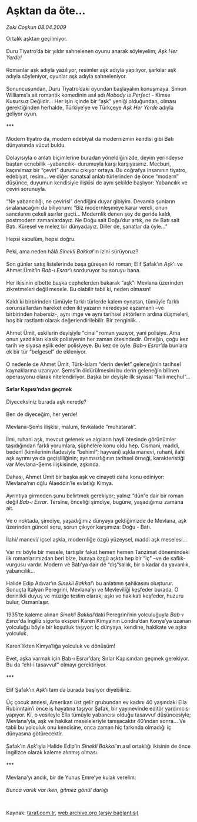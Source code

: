 # Aşktan da öte...

*Zeki Coşkun 08.04.2009*

<div class="taraf_structure_2col_1zq">
<div class="margen_n">



 <p>Ortalık aşktan geçilmiyor. <br/><br/>Duru Tiyatro’da bir yıldır sahnelenen oyunu anarak söyleyelim; <i>Aşk Her Yerde!</i> <br/><br/>Romanlar aşk adıyla yazılıyor, resimler aşk adıyla yapılıyor, şarkılar aşk adıyla söyleniyor, oyunlar aşk adıyla sahneleniyor. <br/><br/>Sonuncusundan, Duru Tiyatro’daki oyundan başlayalım konuşmaya. Simon Williams’a ait romantik komedinin asıl adı <i>Nobody is Perfect</i> - Kimse Kusursuz Değildir... Her işin içinde bir “aşk” yeniği olduğundan, olması gerektiğinden herhalde, Türkiye’ye ve Türkçeye <i>Aşk Her Yerde</i> adıyla geliyor oyun. <br/><br/>*** <br/><br/>Modern tiyatro da, modern edebiyat da modernizmin kendisi gibi Batı dünyasında vücut buldu. <br/><br/>Dolayısıyla o anlatı biçimlerine buradan yöneldiğinizde, deyim yerindeyse baştan ecnebilik –yabancılık- durumuyla karşı karşıyasınız. Mecburi, kaçınılmaz bir “çeviri” durumu çıkıyor ortaya. Bu coğrafya insanının tiyatro, edebiyat, resim... ve diğer sanatsal anlatı türlerinden de önce “modern” düşünce, duyumun kendisiyle ilişkisi de aynı şekilde başlıyor: Yabancılık ve çeviri sorunuyla. <br/><br/>“Ne yabancılığı, ne çevirisi” dendiğini duyar gibiyim. Devamla şunların sıralanacağını da biliyorum: “Biz modernleşmeye karar vereli, onun sancılarını çekeli asırlar geçti... Modernlik denen şey de geride kaldı, postmodern zamanlardayız. Ne Doğu salt Doğu’dur artık, ne de Batı salt Batı. Küresel ve melez bir dünyadayız. Diller de, sanatlar da öyle...” <br/><br/>Hepsi kabulüm, hepsi doğru. <br/><br/>Peki, ama neden hâlâ <i>Sinekli Bakkal</i>’ın izini sürüyoruz? <br/><br/>Son günler satış listelerinde başa güreşen iki roman; Elif Şafak’ın <i>Aşk</i>’ı ve Ahmet Ümit’in <i>Bab-ı Esrar</i>’ı sorduruyor bu soruyu bana. <br/><br/>Her ikisinin elbette başka cephelerden bakarak “aşk”ı Mevlana üzerinden zikretmeleri değil mesele. Bu olabilir tabii ki, neden olmasın! <br/><br/>Kaldı ki birbirinden tümüyle farklı türlerde kalem oynatan, tümüyle farklı sorunsallardan hareket eden iki yazarın neredeyse eşzamanlı –ve birbirinden habersiz-, aynı imge ve aynı tarihsel aktörlerin ardına düşmeleri, hoş bir rastlantı olarak değerlendirilebilir. Bir zenginlik... <br/><br/>Ahmet Ümit, eskilerin deyişiyle “cinai” roman yazıyor, yani polisiye. Ama onun yazdıkları klasik polisiyenin her zaman ötesindedir. Örneğin, çoğu kez tarih ve siyasa eşlik eder polisiyeye. Bu kez de öyle. <i>Bab-ı Esrar</i>’da bunlara ek bir tür “belgesel” de ekleniyor. <br/><br/>O nedenle de Ahmet Ümit, Türk-İslam “derin devlet” geleneğinin tarihsel kaynaklarına uzanıyor. Şems’in öldürülmesini bu derin geleneğin bilinen operasyonu olarak nitelendiriyor. Başka bir deyişle ilk siyasal “faili meçhul”... <b><br/><br/>Sırlar Kapısı’ndan geçmek</b> <br/><br/>Diyeceksiniz burada aşk nerede? <br/><br/>Ben de diyeceğim, her yerde! <br/><br/>Mevlana-Şems ilişkisi, malum, fevkalade “muhataralı”. <br/><br/>İlmi, ruhani aşk, mevcut gelenek ve algıların hayli ötesinde görünümler taşıdığından farklı yorumlara, şüphelere konu oldu hep. Cismani, maddi, bedenî (kimilerinin ifadesiyle “behimî”; hayvani) aşkla manevi, ruhani, ilahi aşk ayrımı ya da geçişliliğinin; ayrımsızlığının tarihsel örneği, karakteristiği var Mevlana-Şems ilişkisinde, aşkında. <br/><br/>Dahası, Ahmet Ümit bir başka aşk ve cinayeti daha konu ediniyor: Mevlana’nın oğlu Alaeddin’le evlatlığı Kimya. <br/><br/>Ayrıntıya girmeden şunu belirtmek gerekiyor; yalnız “dün”e dair bir roman değil <i>Bab-ı Esrar</i>. Tersine, önceliği şimdiye, bugüne, yaşadığımız zamana ait. <br/><br/>Ve o noktada, şimdiye, yaşadığımız dünyaya geldiğimizde de Mevlana, aşk üzerinden güncel soru, sorun çıkıyor karşımıza: Doğu - Batı. <br/><br/>İlahi/ manevi/ içsel aşkla, modernliğe özgü yüzeysel, maddi aşk meselesi... <br/><br/>Var mı böyle bir mesele, tartışılır fakat hemen hemen Tanzimat dönemindeki ilk romanlarımızdan beri bize, buraya özgü aşkta hep bir “iç” –ve de saflık- vurgusu vardır. Modern ve Batı’ya dair de “dış”sallık, bir o kadar da yavanlık, yabancılık... <br/><br/>Halide Edip Adıvar’ın <i>Sinekli Bakkal</i>’ı bu anlatının şahikasını oluşturur. Sonuçta İtalyan Peregrini, Mevlana’yı ve Mevleviliği keşfeder burada. O derinlikli duyuş ve müziğe teslim olarak; aşkı ve hakikati keşfeder, huzuru bulur, Osmanlaşır. <br/><br/>1935’te kaleme alınan <i>Sinekli Bakkal</i>’daki Peregrini’nin yolculuğuyla <i>Bab-ı Esrar</i>’da İngiliz sigorta eksperi Karen Kimya’nın Londra’dan Konya’ya uzanan yolculuğu böyle bir koşutluk taşıyor: İç dünyaya, kendine, hakikate ve aşka yolculuk. <br/><br/>Karen’likten Kimya’lığa yolculuk ve dönüşüm! <br/><br/>Evet, aşka varmak için Bab-ı Esrar’dan; Sırlar Kapısından geçmek gerekiyor. Bu da “ehl-i tasavvuf” olmayı gerektiriyor. <br/><br/>*** <br/><br/>Elif Şafak’ın <i>Aşk</i>’ı tam da burada başlıyor diyebiliriz. <br/><br/>Üç çocuk annesi, Amerikan üst gelir grubundan ev kadını 40 yaşındaki Ella Rubinntain’i önce iş hayatına taşıyor Şafak, bir yayınevinde editör yardımcısı yapıyor. Ki, o vesileyle Ella tümüyle yabancısı olduğu tasavvuf düşüncesiyle; Mevlana’yla, aşk ve hakikat meseleleriyle tanışacaktır 40’ından sonra... Ve tabii bu yolculuk onu kendisine, onca zaman hiç farkında olmadığı iç dünyasına götürecektir. <br/><br/>Şafak’ın <i>Aşk</i>’ıyla Halide Edip’in <i>Sinekli Bakkal</i>’ın asıl ortaklığı ikisinin de önce İngilizce olarak kaleme alınmış olması. <br/><br/>*** <br/><br/>Mevlana’yı andık, bir de Yunus Emre’ye kulak verelim:<i> <br/><br/>Bunca varlık var iken, gitmez gönül darlığı</i></p>

<br/>


<div id="taraf_not">
</div>

</div>


</div>

Kaynak: [taraf.com.tr](http://www.taraf.com.tr:80/makale/4930.htm), [web.archive.org (arşiv bağlantısı)](http://web.archive.org/web/20090517085313/http://www.taraf.com.tr:80/makale/4930.htm)
